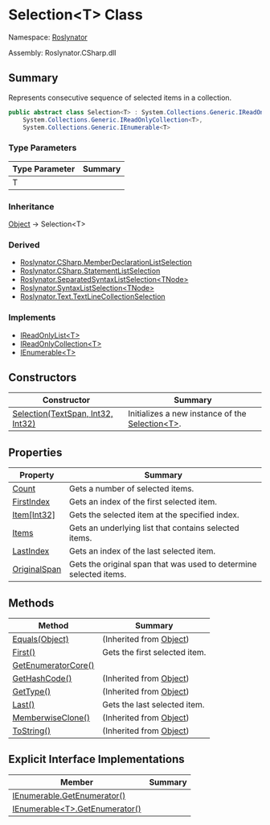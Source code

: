 # Selection\<T> Class

Namespace: [Roslynator](../README.md)

Assembly: Roslynator\.CSharp\.dll

## Summary

Represents consecutive sequence of selected items in a collection\.

```csharp
public abstract class Selection<T> : System.Collections.Generic.IReadOnlyList<T>,
    System.Collections.Generic.IReadOnlyCollection<T>,
    System.Collections.Generic.IEnumerable<T>
```

### Type Parameters

| Type Parameter | Summary |
| -------------- | ------- |
| T | |

### Inheritance

[Object](https://docs.microsoft.com/en-us/dotnet/api/system.object) &#x2192; Selection\<T>

### Derived

* [Roslynator.CSharp.MemberDeclarationListSelection](../CSharp/MemberDeclarationListSelection/README.md)
* [Roslynator.CSharp.StatementListSelection](../CSharp/StatementListSelection/README.md)
* [Roslynator.SeparatedSyntaxListSelection\<TNode>](../SeparatedSyntaxListSelection-1/README.md)
* [Roslynator.SyntaxListSelection\<TNode>](../SyntaxListSelection-1/README.md)
* [Roslynator.Text.TextLineCollectionSelection](../Text/TextLineCollectionSelection/README.md)

### Implements

* [IReadOnlyList\<T>](https://docs.microsoft.com/en-us/dotnet/api/system.collections.generic.ireadonlylist-1)
* [IReadOnlyCollection\<T>](https://docs.microsoft.com/en-us/dotnet/api/system.collections.generic.ireadonlycollection-1)
* [IEnumerable\<T>](https://docs.microsoft.com/en-us/dotnet/api/system.collections.generic.ienumerable-1)

## Constructors

| Constructor | Summary |
| ----------- | ------- |
| [Selection(TextSpan, Int32, Int32)](-ctor/README.md) | Initializes a new instance of the [Selection\<T>](./README.md)\. |

## Properties

| Property | Summary |
| -------- | ------- |
| [Count](Count/README.md) | Gets a number of selected items\. |
| [FirstIndex](FirstIndex/README.md) | Gets an index of the first selected item\. |
| [Item\[Int32\]](Item/README.md) | Gets the selected item at the specified index\. |
| [Items](Items/README.md) | Gets an underlying list that contains selected items\. |
| [LastIndex](LastIndex/README.md) | Gets an index of the last selected item\. |
| [OriginalSpan](OriginalSpan/README.md) | Gets the original span that was used to determine selected items\. |

## Methods

| Method | Summary |
| ------ | ------- |
| [Equals(Object)](https://docs.microsoft.com/en-us/dotnet/api/system.object.equals) |  \(Inherited from [Object](https://docs.microsoft.com/en-us/dotnet/api/system.object)\) |
| [First()](First/README.md) | Gets the first selected item\. |
| [GetEnumeratorCore()](GetEnumeratorCore/README.md) | |
| [GetHashCode()](https://docs.microsoft.com/en-us/dotnet/api/system.object.gethashcode) |  \(Inherited from [Object](https://docs.microsoft.com/en-us/dotnet/api/system.object)\) |
| [GetType()](https://docs.microsoft.com/en-us/dotnet/api/system.object.gettype) |  \(Inherited from [Object](https://docs.microsoft.com/en-us/dotnet/api/system.object)\) |
| [Last()](Last/README.md) | Gets the last selected item\. |
| [MemberwiseClone()](https://docs.microsoft.com/en-us/dotnet/api/system.object.memberwiseclone) |  \(Inherited from [Object](https://docs.microsoft.com/en-us/dotnet/api/system.object)\) |
| [ToString()](https://docs.microsoft.com/en-us/dotnet/api/system.object.tostring) |  \(Inherited from [Object](https://docs.microsoft.com/en-us/dotnet/api/system.object)\) |

## Explicit Interface Implementations

| Member | Summary |
| ------ | ------- |
| [IEnumerable.GetEnumerator()](System-Collections-IEnumerable-GetEnumerator/README.md) | |
| [IEnumerable\<T>.GetEnumerator()](System-Collections-Generic-IEnumerable-T--GetEnumerator/README.md) | |

